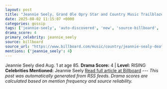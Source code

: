 ```yaml
---
layout: post
title: "Jeannie Seely, Grand Ole Opry Star and Country Music Trailblazer, Dies at 85"
date: 2025-08-02 11:15:07 +0000
categories: gossip
tags: ['jeannie-seely', 'auto-discovered', 'new', 'source-billboard', 'drama-rising']
drama_score: 4
primary_celebrity: jeannie_seely
source: billboard
source_url: "https://www.billboard.com/music/country/jeannie-sealy-death-country-music-singer-dead-85-1236035724/"
mentions: {'jeannie_seely': 4}
---
```


Jeannie Seely died Aug. 1 at age 85. **Drama Score:** 4 | **Level:** RISING **Celebrities Mentioned:** Jeannie Seely [Read full article at Billboard](https://www.billboard.com/music/country/jeannie-sealy-death-country-music-singer-dead-85-1236035724/) --- *This post was automatically generated from RSS feeds. Drama scores are calculated based on mention frequency and source reliability.*